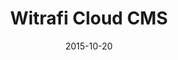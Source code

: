 ---
layout: post
title: Witrafi Cloud CMS
date: 2015-10-20
image: /images/homepage/cover-1.jpg
description: The Witrafi Cloud CMS is designed and developed for monitoring and maintaining the backend of Witrafi Cloud Parking Service. I was responsible for the front-end design and development. The tech-stack behind is AngularJS, Bootstrap, Yeoman, Grunt, Bower and Protractor.
categories: [project]
tags: [project, angularjs]
---